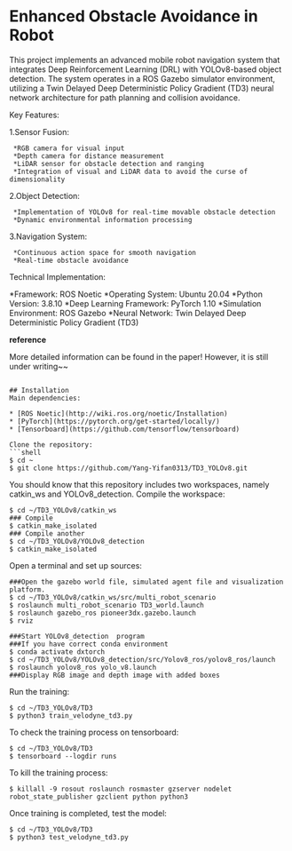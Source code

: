 # Enhanced Obstacle Avoidance in Robot


This project implements an advanced mobile robot navigation system that integrates Deep Reinforcement Learning (DRL) with YOLOv8-based object detection. The system operates in a ROS Gazebo simulator environment, utilizing a Twin Delayed Deep Deterministic Policy Gradient (TD3) neural network architecture for path planning and collision avoidance.

Key Features:

  1.Sensor Fusion:
  
     *RGB camera for visual input
     *Depth camera for distance measurement
     *LiDAR sensor for obstacle detection and ranging
     *Integration of visual and LiDAR data to avoid the curse of dimensionality

  2.Object Detection:

     *Implementation of YOLOv8 for real-time movable obstacle detection
     *Dynamic environmental information processing

  3.Navigation System:

     *Continuous action space for smooth navigation
     *Real-time obstacle avoidance


Technical Implementation:

  *Framework: ROS Noetic
  *Operating System: Ubuntu 20.04
  *Python Version: 3.8.10
  *Deep Learning Framework: PyTorch 1.10
  *Simulation Environment: ROS Gazebo
  *Neural Network: Twin Delayed Deep Deterministic Policy Gradient (TD3)




**reference**


More detailed information can be found in the paper! However, it is still under writing~~
```

## Installation
Main dependencies: 

* [ROS Noetic](http://wiki.ros.org/noetic/Installation)
* [PyTorch](https://pytorch.org/get-started/locally/)
* [Tensorboard](https://github.com/tensorflow/tensorboard)

Clone the repository:
```shell
$ cd ~
$ git clone https://github.com/Yang-Yifan0313/TD3_YOLOv8.git
```

You should know that this repository includes two workspaces, namely catkin_ws and YOLOv8_detection.
Compile the workspace:
```shell
$ cd ~/TD3_YOLOv8/catkin_ws
### Compile
$ catkin_make_isolated
### Compile another
$ cd ~/TD3_YOLOv8/YOLOv8_detection
$ catkin_make_isolated
```

Open a terminal and set up sources:
```shell
###Open the gazebo world file, simulated agent file and visualization platform.
$ cd ~/TD3_YOLOv8/catkin_ws/src/multi_robot_scenario
$ roslaunch multi_robot_scenario TD3_world.launch  
$ roslaunch gazebo_ros pioneer3dx.gazebo.launch
$ rviz

###Start YOLOv8_detection  program
###If you have correct conda environment
$ conda activate dxtorch
$ cd ~/TD3_YOLOv8/YOLOv8_detection/src/Yolov8_ros/yolov8_ros/launch
$ roslaunch yolov8_ros yolo_v8.launch
###Display RGB image and depth image with added boxes 
```

Run the training:
```shell
$ cd ~/TD3_YOLOv8/TD3
$ python3 train_velodyne_td3.py
```

To check the training process on tensorboard:
```shell
$ cd ~/TD3_YOLOv8/TD3
$ tensorboard --logdir runs
```

To kill the training process:
```shell
$ killall -9 rosout roslaunch rosmaster gzserver nodelet robot_state_publisher gzclient python python3
```

Once training is completed, test the model:
```shell
$ cd ~/TD3_YOLOv8/TD3
$ python3 test_velodyne_td3.py
```




